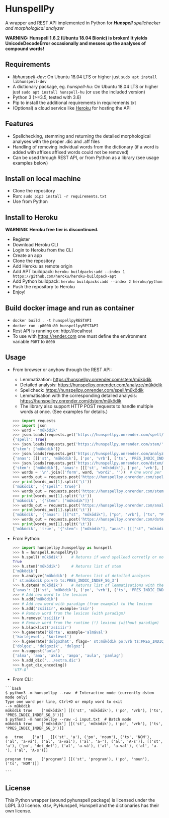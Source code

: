# HunspellPy
A wrapper and REST API implemented in Python for ___Hunspell__ spellchecker and morphological analyzer_ 

__WARNING: Hunspell 1.6.2 (Ubuntu 18.04 Bionic) is broken! It yields UnicodeDecodeError occasionally and messes up the analyses of compound words!__

## Requirements

  - _libhunspell-dev_: On Ubuntu 18.04 LTS or higher just `sudo apt install libhunspell-dev`
  - A dictionary package, eg. _hunspell-hu_: On Ubuntu 18.04 LTS or higher just `sudo apt install hunspell-hu` (or use the included version)
  - Python 3 (>=3.5, tested with 3.6)
  - Pip to install the additional requirements in requirements.txt
  - (Optional) a cloud service like [Heroku](https://heroku.com) for hosting the API

## Features
 - Spellchecking, stemming and returning the detailed morphological analyses with the proper .dic and .aff files
 - Handling of removing individual words from the dictionary (if a word is added with affixes affixed words could not be removed) 
 - Can be used through REST API, or from Python as a library (see usage examples below)

## Install on local machine

  - Clone the repository
  - Run: `sudo pip3 install -r requirements.txt`
  - Use from Python

## Install to Heroku

__WARNING: Heroku free tier is discontinued.__

  - Register
  - Download Heroku CLI
  - Login to Heroku from the CLI
  - Create an app
  - Clone the repository
  - Add Heroku as remote origin
  - Add APT buildpack: `heroku buildpacks:add --index 1 https://github.com/heroku/heroku-buildpack-apt`
  - Add Python buildpack: `heroku buildpacks:add --index 2 heroku/python`
  - Push the repository to Heroku
  - Enjoy!

## Build docker image and run as container
  - `docker build . -t hunspellpyRESTAPI`
  - `docker run -p8000:80 hunspellpyRESTAPI`
  - Rest API is running on: http://localhost
  - To use with https://render.com one must define the environment variable `PORT` to `8000`

## Usage

  - From browser or anyhow through the REST API:
     - Lemmatization: https://hunspellpy.onrender.com/stem/működik
     - Detailed analysis: https://hunspellpy.onrender.com/analyze/működik
     - Spellcheck: https://hunspellpy.onrender.com/spell/működik
     - Lemmatisation with the corresponding detailed analysis: https://hunspellpy.onrender.com/dstem/működik
     - The library also support HTTP POST requests to handle multiple words at once. (See examples for details.)

	```python
	>>> import requests
	>>> import json
	>>> word = 'működik'
	>>> json.loads(requests.get('https://hunspellpy.onrender.com/spell/' + word).text)[word]
	{'spell': True}
	>>> json.loads(requests.get('https://hunspellpy.onrender.com/stem/' + word).text)[word]
	{'stem': ['működik']}
	>>> json.loads(requests.get('https://hunspellpy.onrender.com/analyze/' + word).text)[word]
	{'anas': [[['st', 'működik'], ['po', 'vrb'], ['ts', 'PRES_INDIC_INDEF_SG_3']]]}
	>>> json.loads(requests.get('https://hunspellpy.onrender.com/dstem/' + word).text)[word]
    {'stem': ['működik'], 'anas': [[['st', 'működik'], ['po', 'vrb'], ['ts', 'PRES_INDIC_INDEF_SG_3']]], 'spell': True}
	>>> words = '\n'.join(('form', word, 'word2', ''))  # One word per line (first line is header, trailing newline is needed!)
	>>> words_out = requests.post('https://hunspellpy.onrender.com/spell', files={'file': words}).text.split('\n')
	>>> print(words_out[1].split('\t'))
	['működik', '{"spell": true}']
	>>> words_out = requests.post('https://hunspellpy.onrender.com/stem', files={'file': words}).text.split('\n')
	>>> print(words_out[1].split('\t'))
	['működik', '{"stem": ["működik"]}']
	>>> words_out = requests.post('https://hunspellpy.onrender.com/analyze', files={'file': words}).text.split('\n')
	>>> print(words_out[1].split('\t'))
	['működik', '{"anas": [[["st", "működik"], ["po", "vrb"], ["ts", "PRES_INDIC_INDEF_SG_3"]]]}']
    >>> words_out = requests.post('https://hunspellpy.onrender.com/dstem', files={'file': words}).text.split('\n')
	>>> print(words_out[1].split('\t'))
	['működik', 'true', '{"stem": ["működik"], "anas": [[["st", "működik"], ["po", "vrb"], ["ts", "PRES_INDIC_INDEF_SG_3"]]]}']
	```
 
  - From Python:

	```python
	>>> import hunspellpy.hunspellpy as hunspell
	>>> h = hunspell.HunspellPy()
	>>> h.spell('működik')    # Returns if word spelleed corretly or not?
	True
	>>> h.stem('működik')     # Returns list of stem
	['működik']
	>>> h.analyze('működik')  # Returns list of detailed analyzes
	[' st:működik po:vrb ts:PRES_INDIC_INDEF_SG_3']
	>>> h.dstem('működik')    # Returns list of lemmatisations with the corresponding detailed analyzes (stem, tag and detailed analyzes triples)
	{'anas': [[('st', 'működik'), ('po', 'vrb'), ('ts', 'PRES_INDIC_INDEF_SG_3')]], 'stem': ['működik'], 'spell': True}
	>>> # Add new word to the lexicon
	>>> h.add('működik')
	>>> # Add new word with paradigm (from example) to the lexicon
	>>> h.add('zsíííír', example='zsír')
	>>> # Remove word from the lexicon (with paradigm)
	>>> h.remove('zsíííír')
	>>> # Remove word from the runtime (!) lexicon (without paradigm)
	>>> h.blacklist('zsíííír')
	>>> h.generate('körte', example='almával')
	['körtéjével', 'körtével']
	>>> h.generate('dolgozhat', flags=' st:működik po:vrb ts:PRES_INDIC_INDEF_SG_3')
	['dolgoz', 'dolgozik', 'dolgoz']
	>>> h.suggest('amla')
	['alma', 'ama', 'akla', 'ampa', 'aula', 'pamlag']
	>>> h.add_dic('.../extra.dic')
	>>> h.get_dic_encoding()
	'UTF-8'
	```

   - From CLI:

	```bash
	$ python3 -m hunspellpy --raw  # Interactive mode (currently dstem mode only)
	Type one word per line, Ctrl+D or empty word to exit
	--> működik
	működik	true	['működik']	[[('st', 'működik'), ('po', 'vrb'), ('ts', 'PRES_INDIC_INDEF_SG_3')]]
	$ python3 -m hunspellpy --raw -i input.txt  # Batch mode
	működik	true	['működik']	[[('st', 'működik'), ('po', 'vrb'), ('ts', 'PRES_INDIC_INDEF_SG_3')]]
	
	a	true	['a']	[[('st', 'a'), ('po', 'noun'), ('ts', 'NOM'), ('al', 'a-vá'), ('al', 'a-val'), ('al', 'a-'), ('al', 'A-s')], [('st', 'a'), ('po', 'det_def'), ('al', 'a-vá'), ('al', 'a-val'), ('al', 'a-'), ('al', 'A-s')]]
	
	program	true	['program']	[[('st', 'program'), ('po', 'noun'), ('ts', 'NOM')]]
	
	```

## License

This Python wrapper (around pyhunspell package) is licensed under the LGPL 3.0 license.
xtsv, PyHunspell, Hunspell and the dictionaries has their own license.
